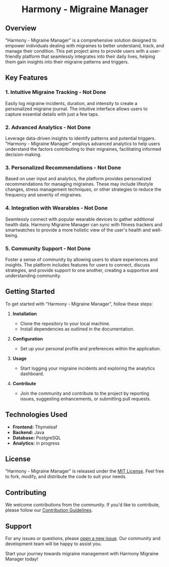 <div align="center">

# Harmony - Migraine Manager

</div>

## Overview

"Harmony - Migraine Manager" is a comprehensive solution designed to empower individuals dealing with migraines to better understand, track, and manage their condition. This pet project aims to provide users with a user-friendly platform that seamlessly integrates into their daily lives, helping them gain insights into their migraine patterns and triggers.

## Key Features

### 1. Intuitive Migraine Tracking - Not Done
Easily log migraine incidents, duration, and intensity to create a personalized migraine journal. The intuitive interface allows users to capture essential details with just a few taps.

### 2. Advanced Analytics - Not Done
Leverage data-driven insights to identify patterns and potential triggers. "Harmony - Migraine Manager" employs advanced analytics to help users understand the factors contributing to their migraines, facilitating informed decision-making.

### 3. Personalized Recommendations - Not Done
Based on user input and analytics, the platform provides personalized recommendations for managing migraines. These may include lifestyle changes, stress management techniques, or other strategies to reduce the frequency and severity of migraines.

### 4. Integration with Wearables - Not Done
Seamlessly connect with popular wearable devices to gather additional health data. Harmony Migraine Manager can sync with fitness trackers and smartwatches to provide a more holistic view of the user's health and well-being.

### 5. Community Support - Not Done
Foster a sense of community by allowing users to share experiences and insights. The platform includes features for users to connect, discuss strategies, and provide support to one another, creating a supportive and understanding community.

## Getting Started

To get started with "Harmony - Migraine Manager", follow these steps:

1. **Installation**
   - Clone the repository to your local machine.
   - Install dependencies as outlined in the documentation.

2. **Configuration**
   - Set up your personal profile and preferences within the application.

3. **Usage**
   - Start logging your migraine incidents and exploring the analytics dashboard.

4. **Contribute**
   - Join the community and contribute to the project by reporting issues, suggesting enhancements, or submitting pull requests.

## Technologies Used

- **Frontend:** Thymeleaf
- **Backend:** Java
- **Database:** PostgreSQL
- **Analytics:** in progress

## License

"Harmony - Migraine Manager" is released under the [MIT License](LICENSE.md). Feel free to fork, modify, and distribute the code to suit your needs.

## Contributing

We welcome contributions from the community. If you'd like to contribute, please follow our [Contribution Guidelines](CONTRIBUTING.md).

## Support

For any issues or questions, please [open a new issue](https://github.com/nklimovych/harmony/issues). Our community and development team will be happy to assist you.

Start your journey towards migraine management with Harmony Migraine Manager today!
